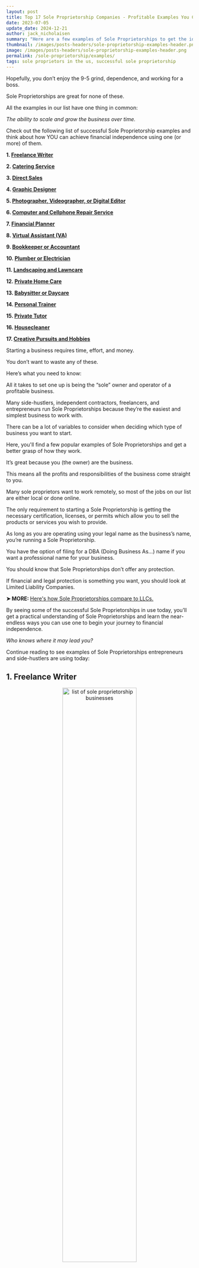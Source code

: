 ```yaml
---
layout: post
title: Top 17 Sole Proprietorship Companies - Profitable Examples You Can Start TODAY!
date: 2023-07-05
update_date: 2024-12-21
author: jack_nicholaisen
summary: "Here are a few examples of Sole Proprietorships to get the ideas flowing. Check it out and see for yourself why Sole Proprietorships are so popular."
thumbnail: /images/posts-headers/sole-proprietorship-examples-header.png
image: /images/posts-headers/sole-proprietorship-examples-header.png
permalink: /sole-proprietorship/examples/
tags: sole proprietors in the us, successful sole proprietorship
---
```


Hopefully, you don’t enjoy the 9-5 grind, dependence, and working for a boss. 

Sole Proprietorships are great for none of these.

All the examples in our list have one thing in common: 

*The ability to scale and grow the business over time.*

Check out the following list of successful Sole Proprietorship examples and think about how YOU can achieve financial independence using one (or more) of them.

**1. <a href="#freelance">Freelance Writer</a>**

**2. <a href="#catering">Catering Service</a>**

**3. <a href="#direct-sales">Direct Sales</a>**

**4. <a href="#graphic-design">Graphic Designer</a>**

**5. <a href="#photo-video-editor">Photographer, Videographer, or Digital Editor</a>**

**6. <a href="#digital-repair">Computer and Cellphone Repair Service</a>**

**7. <a href="#financial-planner">Financial Planner</a>**

**8. <a href="#virtual-assistant">Virtual Assistant (VA)</a>**

**9. <a href="#bookkeeper-accountant">Bookkeeper or Accountant</a>**

**10. <a href="#plumber-electrician">Plumber or Electrician</a>**

**11. <a href="#landscaping-lawncare">Landscaping and Lawncare</a>**

**12. <a href="#private-home-care">Private Home Care</a>**

**13. <a href="#babysitter-daycare">Babysitter or Daycare</a>**

**14. <a href="#personal-trainer">Personal Trainer</a>**

**15. <a href="#private-tutor">Private Tutor</a>**

**16. <a href="#housecleaner">Housecleaner</a>**

**17. <a href="#hobbies">Creative Pursuits and Hobbies</a>**

Starting a business requires time, effort, and money. 

You don’t want to waste any of these. 

Here’s what you need to know:

All it takes to set one up is being the “sole” owner and operator of a profitable business.

Many side-hustlers, independent contractors, freelancers, and entrepreneurs run Sole Proprietorships because they’re the easiest and simplest business to work with. 

There can be a lot of variables to consider when deciding which type of business you want to start. 

Here, you'll find a few popular examples of Sole Proprietorships and get a better grasp of how they work.

It’s great because you (the owner) are the business. 

This means all the profits and responsibilities of the business come straight to you.  

Many sole proprietors want to work remotely, so most of the jobs on our list are either local or done online.

The only requirement to starting a Sole Proprietorship is getting the necessary certification, licenses, or permits which allow you to sell the products or services you wish to provide. 

As long as you are operating using your legal name as the business’s name, you’re running a Sole Proprietorship. 

You have the option of filing for a DBA (Doing Business As…) name if you want a professional name for your business.

You should know that Sole Proprietorships don’t offer any protection. 

If financial and legal protection is something you want, you should look at Limited Liability Companies.

<p><b>➤ MORE: </b> <a href="/comparison/sole-proprietorship-vs-llc/" target="_blank"> Here's how Sole Proprietorships compare to LLCs. </a></p>

By seeing some of the successful Sole Proprietorships in use today, you’ll get a practical understanding of Sole Proprietorships and learn the near-endless ways you can use one to begin your journey to financial independence.
<a id="freelance"> 

*Who knows where it may lead you?* 

Continue reading to see examples of Sole Proprietorships entrepreneurs and side-hustlers are using today:

## 1.  Freelance Writer

<center>
<img alt="list of sole proprietorship businesses" src="/images/content/freelance-writer.png" title="sole proprietorship businesses list" style="width: 63%; height: 63%">
</center>

One of the most popular and easiest businesses to get into is freelance writing. 

Doing it independently makes for a great sole proprietorship. 

Freelance marketers and content creators do just what their names suggest... 

Write and create content for websites, magazines, blogs, social media, and other businesses.

If marketing and advertising sound appealing, you may enjoy being a copywriter writing advertisements or as a content writer for a business’s website. 

As long as you are good with your words, have an understanding of marketing and persuasion, plus some good old creative thinking, you may want to look into starting a freelance writing operation. 

As time goes on you also have the option to upgrade your Sole Proprietorship to an LLC. 

This is perfect for if you ever want to expand and create your own publishing company or advertising agency. 
<a id="catering"> 

**Helpful resources for starting a freelance business:**
- <a href="https://allthingsfreelancewriting.com/blog/how-to-become-a-freelance-writer-in-12-steps/" target="_blank">How to Start Freelance Writing: Complete Guide with 12 Steps</a>
- <a href="https://millo.co/freelance-writing-business" target="_blank">How to Set Up Your Freelance Writing Business For Success</a>

## 2.  Catering Service

<center>
<img alt="business example of sole proprietorship" src="/images/content/catering.png" title="sole proprietor business examples" style="width: 63%; height: 63%">
</center>

It’s no secret... 

People will find any excuse to party and eat good food. 

That’s why the foodservice industry is always in business.

Starting a catering business makes everybody a potential customer. 

If you are talented in the kitchen, you should look into supplying food for events like graduations, weddings, holidays, or business events. 

Opening a catering business is no different than the other Sole Proprietorships in our list... 

You need the necessary licenses, permits, and certifications to conduct your business in the first place.

You don’t even have to be a good cook... 

As long as you can organize a team who can cook, you can provide your services where people want to eat and drink. 

If you decide to expand your operations and assemble a team to cater to your guests, you should check out Limited Liability Companies. 

In an LLC, employees are tax-deductible expenses. 

Not to mention all the special tax benefits and liability protection you get with an LLC that doesn't come with Sole Proprietorships.
<a id="direct-sales"> 

**Helpful resources for starting a catering business:**
- <a href="https://www.nerdwallet.com/article/small-business/how-to-start-a-catering-business" target="_blank">How to Start a Catering Business in 9 Steps</a>
- <a href="https://getsling.com/blog/how-to-start-a-catering-business/" target="_blank">How To Start A Catering Business in 20 Steps</a>

## 3.  Direct Sales

<center>
<img alt="famous sole proprietorship" src="/images/content/sales.png" title="sole proprietorship businesses examples" style="width: 63%; height: 63%">
</center>

You can start a Sole Proprietorship by running an online sales funnel or selling products through magazines, newspapers, and other media.

Copywriters, who make direct sales using the written word, are needed by almost every company. 

Any time you’ve seen an ad or promo for some product or service, chances are it was written or arranged by some sort of direct sales copywriter. 

You are fully responsible for the success of your business if you decide to start your own direct sales operation and work as an independent contractor. 

The same goes for the rest of the examples.
<a id="graphic-design"> 

**Helpful resources for starting a direct sales business:**
- <a href="https://www.indeed.com/hire/c/info/direct-sales-companies" target="_blank">How to Start Your Own Direct Sales Company</a>
- <a href="https://atouchofbusiness.com/startup-ideas/direct-sales-business/" target="_blank">How to Start a Direct Sales Business</a>

## 4.  Graphic Designer

<center>
<img alt="sole proprietorship job examples" src="/images/content/graphic-design.png" title="sole proprietorship examples companies" style="width: 63%; height: 63%">
</center>

Graphic design is needed by entrepreneurs and businesses who want their websites, logos, magazines, advertisements, and other media to look their best.

Graphic design gives you the freedom to work remotely because the work is completed and submitted online. 

With an understanding of graphic design and the creative vision to bring your client’s ideas to fruition, you can design artwork, illustrations, and content for public consumption.
<a id="photo-video-editor"> 

**Helpful resources for starting a graphic design business:**
- <a href="https://www.nerdwallet.com/article/small-business/how-to-start-a-graphic-design-business" target="_blank">How to Start a Graphic Design Business</a>
- <a href="https://www.freshbooks.com/hub/startup/how-to-start-a-graphic-design-business" target="_blank">How To Start a Graphic Design Business in 2024: 17 Steps</a>

## 5.  Photographer, Videographer, or Digital Editor

<center>
<img alt="real world example of sole proprietorship" src="/images/content/photography.png" title="sole proprietorship example" style="width: 63%; height: 63%">
</center>

Whether it’s for a vacation, wedding, or other celebration, people love capturing precious moments and memories with professional photos and videos. 

It doesn’t even have to be events. You could run a photography studio taking photos for a family album or professional headshots for resumes. 

Nowadays you also have the option of working as a Social Media photographer. 

If you are better on the technical side of things you might consider being a professional photo/video editor. 

The limit to how much money you make doing this is determined by how good you are at what you do and the market you specialize in. 

The same principle applies to all of the Sole Proprietorship examples mentioned here.
<a id="digital-repair"> 

**Helpful resources for starting a photography business:**
- <a href="https://shotkit.com/start-photography-business/" target="_blank">How to Start a Photography Business in 2024</a>
- <a href="https://www.shopify.com/blog/how-to-start-a-photography-business" target="_blank">How To Start a Photography Business in 10 Steps (2024)</a>

## 6.  Computer and Cellphone Repair Service

<center>
<img alt="sole proprietorship real life examples" src="/images/content/broken-phone.png" title="list of sole proprietorships companies" style="width: 63%; height: 63%">
</center>

In the age of information and technology, almost everybody has a phone or computer. 

As we all know, these devices are fragie and break fairly easily. 

Many people prefer fixing their devices instead of paying more cash for the latest model.

Computer and cellphone repair operations can be quite small, requiring only one person. 

You can do this from your home, a storefront, or be entirely location-independent by meeting people one-on-one and fixing their devices in person (if you’re quick about it). 

If you are good with technical, hands-on tasks and enjoy working with technology, starting a cellphone or computer repair service may be the perfect opportunity for you to act as your own boss, work your own hours, and run a Sole Proprietorship. 

Actually, all the examples on our list are great for taking back your time and give you greater control of your income.
<a id="financial-planner"> 

**Helpful resources for starting an electronics repair business:**
- <a href="https://stepbystepbusiness.com/business-ideas/start-a-computer-repair-business/" target="_blank">How to Start a Computer Repair Business</a>
- <a href="https://www.insureon.com/blog/how-to-start-a-successful-computer-repair-business" target="_blank">How to start a successful computer repair business</a>

## 7.  Financial Planner

<center>
<img alt="sole proprietorship real world examples" src="/images/content/financial-planning.png" title="sole proprietors examples" style="width: 63%; height: 63%">
</center>

Financial planners help manage the profits and expenses of individuals, families, and companies. 

Whether it’s writing up an investment plan or budgeting to save up for big-ticket items, you'll help your clients with their finances. 

If you are good at critical thinking, problem-solving, and analyzing numbers, you should check out financial planning. 

By focusing on individuals and families you can make saving and investment plans for expensive endeavors like businesses, weddings, real estate, retirement, exotic vacations, kids, a college degree, and so much more. 

You could also come up with daily, monthly, or yearly budgets to better manage your clients’ expenses.

For companies, you can help them grow and maximize their profits by applying proven financial management strategies. 

You might even organize employee bonus distributions.

It’s important to have experience and competency in this area of expertise if you want your business to be successful. 

Just like the other examples covered in this article, you need the necessary qualifictions and licenses to conduct such a business.
<a id="virtual-assistant"> 

**Helpful resources for starting a financial planning business:**
- <a href="https://leadingresponse.com/blog/your-comprehensive-guide-to-starting-a-financial-planning-business/" target="_blank">Your Comprehensive Guide to Starting a Financial Planning Business</a>
- <a href="https://atouchofbusiness.com/startup-ideas/financial-planning/" target="_blank">Steps to Starting Your Financial Planning Business</a>

## 8.  Virtual Assistant (VA)

<center>
<img alt="proprietorship business examples" src="/images/content/virtual-assistant.png" title="examples of sole proprietor businesses" style="width: 63%; height: 63%">
</center>

By now, you’re probably familiar with those little messages that pop up on a website asking if you want live assistance when you first click on the page. 

The people sending you messages form the other side of the screen are called Virtual Assistants, or VAs for short. 

VAs help entrepreneurs and business owners complete administrative tasks online. 

You should consider being a Virtual Assistant if you can help customers get information, go through emails, imput data into spreadsheets, schedule appointments, and other tasks of this sort.
<a id="bookkeeper-accountant"> 

**Helpful resources for starting a VA business:**
- <a href="https://www.timedoctor.com/blog/virtual-assistant-business/" target="_blank">How to start a virtual assistant business</a>
- <a href="https://millennialmoneyman.com/how-to-start-a-virtual-assistant-business/" target="_blank">How To Start a Virtual Assistant Business (2024 Guide)</a>

## 9.  Bookkeeper or Accountant

<center>
<img alt="proprietor examples" src="/images/content/accounting.png" title="what are some sole proprietorship businesses" style="width: 63%; height: 63%">
</center>

As you can probably guess, bookkeepers keep the books in order. 

You record and track your client’s profits, losses, and the movement of materials. 

This makes filing taxes much easier for them.

Accountants, on the other hand, manage the finances for payouts and salaries. 

They then report the finances for taxes or internal review. 

As *they* say: ***"If it’s measurable, it's manageable."***

The drawback to accounting is you need special certifications and experience to be verified and legit. 

By being a bookkeeper, however, these certifications aren’t necessary so long as you’ve got the right skills and knowledge.

You can do either of these jobs remotely since you're working with a company's online records database. 

This means you can make your own schedule and take your first step to secure your freedom. 

If you are good with data, are detail-oriented, and are familiar with spreadsheets, you should check out bookkeeping or accounting.
<a id="plumber-electrician"> 

**Helpful resources for starting a bookkeeping business:**
- <a href="https://fitsmallbusiness.com/start-a-bookkeeping-business/" target="_blank">How To Start a Bookkeeping Business in 8 Steps + Checklist</a>
- <a href="https://millennialmoney.com/start-a-bookkeeping-business/" target="_blank">How to Start a Bookkeeping Business</a>

## 10. Plumber or Electrician

<center>
<img alt="top sole proprietorship business" src="/images/content/plumbing.png" title="what is an example of a sole proprietorship" style="width: 63%; height: 63%">
</center>

Plumbers and electricians usually find work in one of two ways:

**1. Independent Contracting:** Working for construction companies and city departments

**2. Local Professional:** Providing services for your community 

Although plumbing and electrical work may not seem so glorious at first glance, you might be interested to know that people are willing to pay quite a pretty penny to keep their homes and businesses in working order. 

Homes and buildings need running water and power. 

Nobody wants their basement to flood with sewage or their building to burn down from a bad wiring job.

If you are more hands-on you might really enjoy this. 

These jobs require special trainging and certifications. 

If you’re not up to learning about these industries you should look into one of the other options we’ve listed.
<a id="landscaping-lawncare"> 

**Helpful resources for starting a plumbing or electrician business:**
- <a href="https://www.bobvila.com/articles/how-to-start-an-electrical-business/" target="_blank">How to Start an Electrical Business: A Guide for Prospective Entrepreneurs</a>
- <a href="https://stepbystepbusiness.com/business-ideas/start-a-plumbing-business/" target="_blank">How to Start a Plumbing Business</a>

## 11. Landscaping and Lawncare

<center>
<img alt="best sole proprietorships" src="/images/content/landscaping.png" title="examples of proprietorship" style="width: 63%; height: 63%">
</center>

These services are almost always in need. 

It doesn’t matter the time of year, flowers are blooming, lawns are growing, leaves are falling, and snow is piling up. 

That’s good news if you enjoy working outside and can mow lawns, plant flowers and trees, clear yards, and garden. 

If it seems like too much work for you to handle on your own, you can always delegate that work to a team. 

Either way, landscaping may be your ticket on the train to financial independence. 

In the spring and summer, you will mainly be focused on planting and arranging flowers as well as maintaining the optimal conditions of the property. 

In the fall and winter, you will likely specialize in clearing yards of leaves and snow.

Depending on demand and the size of your customer base, you may decide to hire employees. 

If expanding your operations is a real possibility, you should look into upgrading your Sole Proprietorship to an LLC.

By upgrading to an LLC, you can count your employees as business expenses. 

Not only that, but you will also be able to receive the personal liability protections that come naturally with Limited Liability Companies.
<a id="private-home-care"> 

**Helpful resources for starting a landscaping business:**
- <a href="https://www.joist.com/blog/how-to-start-a-landscaping-business/" target="_blank">How to Start a Landscaping Business: A Comprehensive Guide</a>
- <a href="https://www.freshbooks.com/hub/startup/how-to-start-a-landscaping-business" target="_blank">How To Start a Landscaping Business in 7 Steps (2024 Guide)</a>

## 12. Private Home Care

<center>
<img alt="sole proprietorship company examples" src="/images/content/private-home-care.png" title="what is an example of a sole proprietorship business" style="width: 63%; height: 63%">
</center>

Healthcare is always in demand which means there is a consistent flow of new customers. 

The economic climate in the country (and the world for that matter) is relatively insignificant to the people who require your assistance. 

Most of your clientele are elderly so your main focus is on cooking, cleaning, helping them clean themselves, and assisting with their daily chores. 

By taking care of elderly persons you could receive some serious compensation for your efforts. 

It may not be glorious but it pays. A lot.

If you want to work in a low volatility environment and enjoy a near-constant flow of demand, you should think about getting into <a href="https://www.businessinitiative.org/lets-meet-the-bad-actors-of-healthcare-reform/" target="_blank">healthcare</a>. 
<a id="babysitter-daycare"> 

**Helpful resources for starting a home care business:**
- <a href="https://www.selecthub.com/home-health/how-to-start-homecare-business/" target="_blank">How To Start A Home Care Business: A Comprehensive Guide</a>
- <a href="https://businessguru.co/how-to-start-a-private-home-care-business/" target="_blank">How to Start a Private Home Care Business in 14 Steps (In-Depth Guide)</a>

## 13. Babysitter or Daycare

<center>
<img alt="popular sole proprietorship businesses" src="/images/content/babysitter.png" title="examples of businesses that are sole proprietorship" style="width: 63%; height: 63%">
</center>

Babysitting and daycare centers can be highly profitable for those who run them since parents what their kids to be happy and taken care of by someone they know and trust. 

If you enjoy being around and taking care of kids for extended periods of time you should check out child-daycare or babysitting.

Like the other businesses on our list, there aren’t any extra setup requirements for you to run a business like this. 

You do have to consider the permissions, licenses, guidelines, etc. required by your state and community. 

In the case of child-care, you have to not only be screened and get a background check but, in some states, your home must also be inspected to ensure safety measures are in place. 

Failure to comply can obviously lead to some very serious fines or worse.
<a id="personal-trainer"> 

**Helpful resources for starting a daycare business:**
- <a href="https://huckleberry.com/blog/how-to-start-a-daycare/" target="_blank">How to start a daycare business in 10 steps</a>
- <a href="https://stepbystepbusiness.com/business-ideas/start-a-daycare-business/" target="_blank">How to Start a Daycare Business</a>

## 14. Personal Trainer

<center>
<img alt="list of successful sole proprietorship businesses" src="/images/content/personal-trainer.png" title="give examples of sole proprietorship" style="width: 63%; height: 63%">
</center>

Personal trainers draw up meal plans and workout routines to help clients achieve their health and fitness goals. 

Personal training is straightforward. 

You can get certified as a personal trainer for relatively cheap. 

In addition to the proper training and licenses, you need to get the necessary liability insurance to conduct practices which impact people’s health, hopefully for the better. 

Other than that there aren’t any requirements for starting a Sole Proprietorship as a personal trainer. 

Who knows, it may be the way you gain financial sovereignty. 

Just remember, by running your business as a Sole Proprietorship you are <a href="/comparison/sole-proprietorship-vs-llc/pros-and-cons/" target="_blank">missing out on the personal liability protections</a> of LLCs which distance you from lawsuits and creditors.
<a id="private-tutor"> 

**Helpful resources for starting a personal training business:**
- <a href="https://dojobusiness.com/blogs/news/personal-trainer-complete-guide" target="_blank">Here's how to start a profitable personal training business</a>
- <a href="https://smallbiztrends.com/how-to-start-a-personal-training-business/" target="_blank">How to Start a Personal Training Business</a>

## 15. Private Tutor

<center>
<img alt="sole proprietorship examples business" src="/images/content/tutoring.png" title="popular sole proprietorships" style="width: 63%; height: 63%">
</center>

Tutors teach additional lessons and assist students in every subject imaginable. 

As long as you are well educated, familiar with the subject matter, and patient enough to give that knowledge over by teaching it to others, tutoring may be the perfect thing for you.

You can get paid big bucks to help students in elementary, high school, and college with their studies and courses. 

If you see the benefits of education and passing your knowledge on to others, you should definitely check out becoming a private tutor. 

Tutoring doesn’t necessarily have to be in person either. 

Nowadays with zoom and all the virtual learning, you can easily provide tutoring services from the comfort of your own home. 

Since you are the one with the smarts, you’re doing the work, you’re the one getting paid, and just like that, you are a Sole Proprietor. 
<a id="housecleaner"> 

**Helpful resources for starting a tutoring business:**
- <a href="https://www.nerdwallet.com/article/small-business/how-to-start-a-tutoring-business" target="_blank">How to Start a Tutoring Business</a>
- <a href="https://businessguru.co/how-to-start-a-tutoring-business/" target="_blank">How to Start a Tutoring Business in 14 Steps (In-Depth Guide)</a>

## 16. Housecleaner

<center>
<img alt="sole proprietorship business examples" src="/images/content/cleaning.png" title="sample of sole proprietorship" style="width: 63%; height: 63%">
</center>

Housekeeping is a great business to start out with. 

Thanks to entropy, no matter how much people clean, everybody’s house and office are always getting dirty. 

Not only that, it’s one of the cheapest companies to start. 

The only initial expense you have to cover in a cleaning business is your investment in cleaning supplies. 

This is cost is really low compared to starting some of the other businesses on our list. 

Plus, if you do a good job, you’ll make your initial investment back in no time. 

House cleaners often get paid in cash so it’s important to develop your own bookkeeping and financial organization practices. 

This is great practice for separating business and personal finances in an LLC.

Your business can focus on a unique area of cleaning, like floors for example, or you could do a combination of different things.

If you run a housecleaning operation and have enough demand to hire a team you should look into registering an LLC.

You may find that upgrading to an LLC is beneficial to your business’s growth and development. 

With an LLC you can grow your operations and extend your services to other areas like laundry and dry cleaning, floors, roofs, windows, ventilation, etc.

If you can put in the elbow grease you may find housekeeping to be a worthwhile endeavor. 
<a id="hobbies"> 

**Helpful resources for starting a cleaning business:**
- <a href="https://www.insureon.com/blog/how-to-start-a-cleaning-business" target="_blank">How to start a cleaning business</a>
- <a href="https://www.growthink.com/businessplan/help-center/how-to-start-a-house-cleaning-business" target="_blank">How to Start a House Cleaning Business</a>

## 17. Creative Pursuits and Hobbies

<center>
<img alt="famous sole proprietorship examples" src="/images/content/arts-and-crafts.png" title="famous sole proprietorship business examples" style="width: 63%; height: 63%">
</center>

If none of the above examples are appealing to you, you can always try monetizing one of your passions, favorite hobbies, or talents.

It’s been said that if you do what you love, you’ll never work a day in your life. 

Be creative. 

Sell something that you enjoy doing. 

Let’s say you are good at calligraphy you could produce cards or posters of your artwork. 

You could start making and selling music. Work with a sport you enjoy. 

The possibilities are as endless as people are unique. 

Now’s your chance to never have to “work” again. 

Take whatever you would do if you had to do it forever and see how you can make that thing you’re interested in a profitable endeavor by putting your own spin on it and selling it.  

**Helpful resources for starting a business from your hobbies:**
- <a href="https://www.thepennyhoarder.com/make-money/start-a-business/how-to-turn-your-hobby-into-a-business/" target="_blank">How to Turn Your Hobby Into a Business</a>
- <a href="https://aicontentfy.com/en/blog/from-passion-to-profit-turning-hobby-into-business" target="_blank">From passion to profit: Turning your hobby into a business</a>

## In Summary...

As you have just seen in our list of examples, **the opportunities are endless**. 

If you don’t know where you want to go and why, how will you ever know that you’ve arrived?

Since there aren’t any protections in a Sole Proprietorship it’s critical that you analyze the risk of your business. 

What are the chances that something goes wrong? 

And how likely is it to work?

You should also compare the different tax options available in the different business entities before deciding one way or another. 

Depending on what you have in mind you may require certain tools that Sole Proprietorships just don’t offer. 

If that’s the case, you should look into LLCs or Corporations to see if one of them is a better fit for your personal and business needs. 

The beginning stages of your business are vital to the future success and growth of your business. 

Starting out with the end in mind makes everything easier in the long run. 

It’s important to analyze your personal goals as well as your business and professional goals. 

All-in-all Sole Proprietorships are very very easy. 

They’re popular because they’re easy. 

All you have to do to begin making money as a sole proprietor is: 

**START**. 

On behalf of Business Inititiative, we wish you much success.

Any questions?

<br>
<a href="https://twitter.com/intent/tweet?screen_name=BisInitiative&ref_src=twsrc%5Etfw" class="twitter-mention-button" data-size="large" data-show-count="false">Tweet to @BisInitiative</a><script async src="https://platform.twitter.com/widgets.js" charset="utf-8"></script>
<br>

<iframe src="https://embeds.beehiiv.com/4b55f309-919b-4f27-82e1-28bfbbc3543f" data-test-id="beehiiv-embed" width="100%" height="320" frameborder="0" scrolling="no" style="border-radius: 4px; border: 2px solid #e5e7eb; margin: 0; background-color: transparent;"></iframe>

